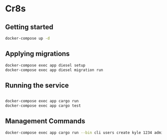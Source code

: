 # Cr8s

## Getting started

```bash
docker-compose up -d
```

## Applying migrations

```bash
docker-compose exec app diesel setup
docker-compose exec app diesel migration run
```

## Running the service

```bash

docker-compose exec app cargo run
docker-compose exec app cargo test
```

## Management Commands

```bash
docker-compose exec app cargo run --bin cli users create kyle 1234 admin
```
